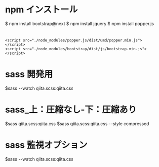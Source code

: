 # npm インストール

$ npm install bootstrap@next
$ npm install jquery
$ npm install popper.js

# <head>

<link rel="stylesheet" href="./node_modules/bootstrap/dist/css/bootstrap.min.css">

# <head>

# <body>

<script src="./node_modules/jquery/dist/jquery.slim.min.js"></script>

    <script src="./node_modules/popper.js/dist/umd/popper.min.js"></script>
    <script src="./node_modules/bootstrap/dist/js/bootstrap.min.js"></script>

# <body>

# sass 開発用

$sass --watch qiita.scss:qiita.css

# sass\_上：圧縮なし-下：圧縮あり

$sass qiita.scss:qiita.css
$sass qiita.scss:qiita.css --style compressed

# sass 監視オプション

$sass --watch qiita.scss:qiita.css
